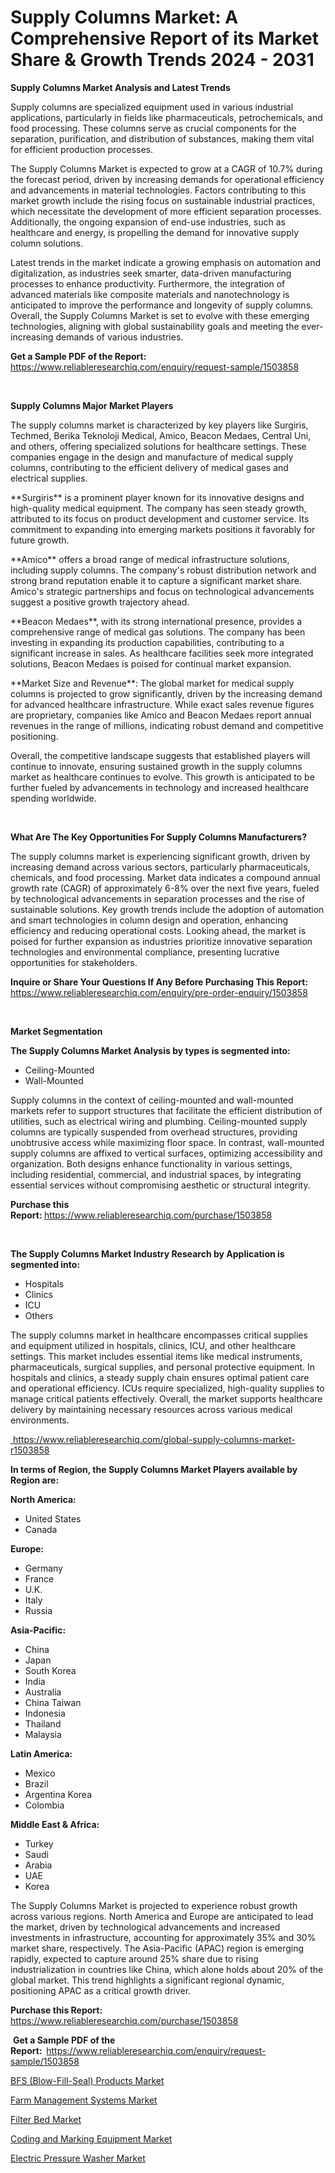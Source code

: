 <p><h1>Supply Columns Market: A Comprehensive Report of its Market Share & Growth Trends 2024 - 2031</h1></p><p><strong>Supply Columns Market Analysis and Latest Trends</strong></p>
<p><p>Supply columns are specialized equipment used in various industrial applications, particularly in fields like pharmaceuticals, petrochemicals, and food processing. These columns serve as crucial components for the separation, purification, and distribution of substances, making them vital for efficient production processes. </p><p>The Supply Columns Market is expected to grow at a CAGR of 10.7% during the forecast period, driven by increasing demands for operational efficiency and advancements in material technologies. Factors contributing to this market growth include the rising focus on sustainable industrial practices, which necessitate the development of more efficient separation processes. Additionally, the ongoing expansion of end-use industries, such as healthcare and energy, is propelling the demand for innovative supply column solutions.</p><p>Latest trends in the market indicate a growing emphasis on automation and digitalization, as industries seek smarter, data-driven manufacturing processes to enhance productivity. Furthermore, the integration of advanced materials like composite materials and nanotechnology is anticipated to improve the performance and longevity of supply columns. Overall, the Supply Columns Market is set to evolve with these emerging technologies, aligning with global sustainability goals and meeting the ever-increasing demands of various industries.</p></p>
<p><strong>Get a Sample PDF of the Report:&nbsp;</strong> <a href="https://www.reliableresearchiq.com/enquiry/request-sample/1503858?utm_campaign=101&utm_medium=2&utm_source=Github&utm_content=ia&utm_term=18112024&utm_id=supply-columns">https://www.reliableresearchiq.com/enquiry/request-sample/1503858</a></p>
<p>&nbsp;</p>
<p><strong>Supply Columns Major Market Players</strong></p>
<p><p>The supply columns market is characterized by key players like Surgiris, Techmed, Berika Teknoloji Medical, Amico, Beacon Medaes, Central Uni, and others, offering specialized solutions for healthcare settings. These companies engage in the design and manufacture of medical supply columns, contributing to the efficient delivery of medical gases and electrical supplies.</p><p>**Surgiris** is a prominent player known for its innovative designs and high-quality medical equipment. The company has seen steady growth, attributed to its focus on product development and customer service. Its commitment to expanding into emerging markets positions it favorably for future growth.</p><p>**Amico** offers a broad range of medical infrastructure solutions, including supply columns. The company's robust distribution network and strong brand reputation enable it to capture a significant market share. Amico's strategic partnerships and focus on technological advancements suggest a positive growth trajectory ahead.</p><p>**Beacon Medaes**, with its strong international presence, provides a comprehensive range of medical gas solutions. The company has been investing in expanding its production capabilities, contributing to a significant increase in sales. As healthcare facilities seek more integrated solutions, Beacon Medaes is poised for continual market expansion.</p><p>**Market Size and Revenue**: The global market for medical supply columns is projected to grow significantly, driven by the increasing demand for advanced healthcare infrastructure. While exact sales revenue figures are proprietary, companies like Amico and Beacon Medaes report annual revenues in the range of millions, indicating robust demand and competitive positioning.</p><p>Overall, the competitive landscape suggests that established players will continue to innovate, ensuring sustained growth in the supply columns market as healthcare continues to evolve. This growth is anticipated to be further fueled by advancements in technology and increased healthcare spending worldwide.</p></p>
<p>&nbsp;</p>
<p><strong>What Are The Key Opportunities For Supply Columns Manufacturers?</strong></p>
<p><p>The supply columns market is experiencing significant growth, driven by increasing demand across various sectors, particularly pharmaceuticals, chemicals, and food processing. Market data indicates a compound annual growth rate (CAGR) of approximately 6-8% over the next five years, fueled by technological advancements in separation processes and the rise of sustainable solutions. Key growth trends include the adoption of automation and smart technologies in column design and operation, enhancing efficiency and reducing operational costs. Looking ahead, the market is poised for further expansion as industries prioritize innovative separation technologies and environmental compliance, presenting lucrative opportunities for stakeholders.</p></p>
<p><strong>Inquire or Share Your Questions If Any Before Purchasing This Report:</strong> <a href="https://www.reliableresearchiq.com/enquiry/pre-order-enquiry/1503858?utm_campaign=101&utm_medium=2&utm_source=Github&utm_content=ia&utm_term=18112024&utm_id=supply-columns">https://www.reliableresearchiq.com/enquiry/pre-order-enquiry/1503858</a></p>
<p>&nbsp;</p>
<p><strong>Market Segmentation</strong></p>
<p><strong>The Supply Columns Market Analysis by types is segmented into:</strong></p>
<p><ul><li>Ceiling-Mounted</li><li>Wall-Mounted</li></ul></p>
<p><p>Supply columns in the context of ceiling-mounted and wall-mounted markets refer to support structures that facilitate the efficient distribution of utilities, such as electrical wiring and plumbing. Ceiling-mounted supply columns are typically suspended from overhead structures, providing unobtrusive access while maximizing floor space. In contrast, wall-mounted supply columns are affixed to vertical surfaces, optimizing accessibility and organization. Both designs enhance functionality in various settings, including residential, commercial, and industrial spaces, by integrating essential services without compromising aesthetic or structural integrity.</p></p>
<p><strong>Purchase this Report:&nbsp;</strong><a href="https://www.reliableresearchiq.com/purchase/1503858?utm_campaign=101&utm_medium=2&utm_source=Github&utm_content=ia&utm_term=18112024&utm_id=supply-columns">https://www.reliableresearchiq.com/purchase/1503858</a></p>
<p>&nbsp;</p>
<p><strong>The Supply Columns Market Industry Research by Application is segmented into:</strong></p>
<p><ul><li>Hospitals</li><li>Clinics</li><li>ICU</li><li>Others</li></ul></p>
<p><p>The supply columns market in healthcare encompasses critical supplies and equipment utilized in hospitals, clinics, ICU, and other healthcare settings. This market includes essential items like medical instruments, pharmaceuticals, surgical supplies, and personal protective equipment. In hospitals and clinics, a steady supply chain ensures optimal patient care and operational efficiency. ICUs require specialized, high-quality supplies to manage critical patients effectively. Overall, the market supports healthcare delivery by maintaining necessary resources across various medical environments.</p></p>
<p><a href="https://www.reliableresearchiq.com/global-supply-columns-market-r1503858?utm_campaign=101&utm_medium=2&utm_source=Github&utm_content=ia&utm_term=18112024&utm_id=supply-columns">&nbsp;https://www.reliableresearchiq.com/global-supply-columns-market-r1503858</a></p>
<p><strong>In terms of Region, the Supply Columns Market Players available by Region are:</strong></p>
<p>
    <p> <strong> North America: </strong>
        <ul>
            <li>United States</li>
            <li>Canada</li>
        </ul>
        </p> 
    <p> <strong> Europe: </strong>
        <ul>
            <li>Germany</li>
            <li>France</li>
            <li>U.K.</li>
            <li>Italy</li>
            <li>Russia</li>
        </ul>
        </p> 
    <p> <strong> Asia-Pacific: </strong>
        <ul>
            <li>China</li>
            <li>Japan</li>
            <li>South Korea</li>
            <li>India</li>
            <li>Australia</li>
            <li>China Taiwan</li>
            <li>Indonesia</li>
            <li>Thailand</li>
            <li>Malaysia</li>
        </ul>
        </p> 
    <p> <strong> Latin America: </strong>
        <ul>
            <li>Mexico</li>
            <li>Brazil</li>
            <li>Argentina Korea</li>
            <li>Colombia</li>
        </ul>
        </p> 
    <p> <strong> Middle East & Africa: </strong>
        <ul>
            <li>Turkey</li>
            <li>Saudi</li>
            <li>Arabia</li>
            <li>UAE</li>
            <li>Korea</li>
        </ul>
    </p>
    </p>
<p><p>The Supply Columns Market is projected to experience robust growth across various regions. North America and Europe are anticipated to lead the market, driven by technological advancements and increased investments in infrastructure, accounting for approximately 35% and 30% market share, respectively. The Asia-Pacific (APAC) region is emerging rapidly, expected to capture around 25% share due to rising industrialization in countries like China, which alone holds about 20% of the global market. This trend highlights a significant regional dynamic, positioning APAC as a critical growth driver.</p></p>
<p><strong>Purchase this Report: </strong><a href="https://www.reliableresearchiq.com/purchase/1503858?utm_campaign=101&utm_medium=2&utm_source=Github&utm_content=ia&utm_term=18112024&utm_id=supply-columns">https://www.reliableresearchiq.com/purchase/1503858</a></p>
<p>&nbsp;<strong>Get a Sample PDF of the Report:&nbsp;&nbsp;</strong><a href="https://www.reliableresearchiq.com/enquiry/request-sample/1503858?utm_campaign=101&utm_medium=2&utm_source=Github&utm_content=ia&utm_term=18112024&utm_id=supply-columns">https://www.reliableresearchiq.com/enquiry/request-sample/1503858</a></p>
<p><strong></strong></p>
<p><p><a href="https://www.linkedin.com/pulse/bfs-blow-fill-seal-products-market-evolution-regional-adaptations-nft6e?utm_campaign=101&utm_medium=2&utm_source=Github&utm_content=ia&utm_term=18112024&utm_id=supply-columns">BFS (Blow-Fill-Seal) Products Market</a></p><p><a href="https://issuu.com/reportprime-2/docs/farm-management-systems-market-size_5482265df54bdb?utm_campaign=101&utm_medium=2&utm_source=Github&utm_content=ia&utm_term=18112024&utm_id=supply-columns">Farm Management Systems Market</a></p><p><a href="https://issuu.com/reportprime-2/docs/filter-bed-market-size-2030.pptx_d872b91a80441e?utm_campaign=101&utm_medium=2&utm_source=Github&utm_content=ia&utm_term=18112024&utm_id=supply-columns">Filter Bed Market</a></p><p><a href="https://www.linkedin.com/pulse/global-coding-marking-equipment-market-sector2024-2031-lmg7e?utm_campaign=101&utm_medium=2&utm_source=Github&utm_content=ia&utm_term=18112024&utm_id=supply-columns">Coding and Marking Equipment Market</a></p><p><a href="https://www.linkedin.com/pulse/market-forecasting-change-global-electric-pressure-washer-ssxre?utm_campaign=101&utm_medium=2&utm_source=Github&utm_content=ia&utm_term=18112024&utm_id=supply-columns">Electric Pressure Washer Market</a></p></p>